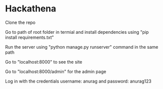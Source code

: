 # Hackathena

Clone the repo

Go to path of root folder in termial and install dependencies using "pip install requirements.txt"

Run the server using "python manage.py runserver" command in the same path

Go to "localhost:8000" to see the site

Go to "localhost:8000/admin" for the admin page

Log in with the credentials username: anurag and password: anurag123
